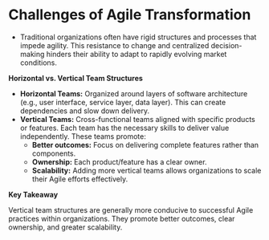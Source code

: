# Challenges of Agile Transformation

* Traditional organizations often have rigid structures and processes that impede agility. This resistance to change and centralized decision-making hinders their ability to adapt to rapidly evolving market conditions.

**Horizontal vs. Vertical Team Structures**

* **Horizontal Teams:** Organized around layers of software architecture (e.g., user interface, service layer, data layer). This can create dependencies and slow down delivery.
* **Vertical Teams:** Cross-functional teams aligned with specific products or features. Each team has the necessary skills to deliver value independently. These teams promote:
    * **Better outcomes:** Focus on delivering complete features rather than components.
    * **Ownership:** Each product/feature has a clear owner.
    * **Scalability:**  Adding more vertical teams allows organizations to scale their Agile efforts effectively.

**Key Takeaway**

Vertical team structures are generally more conducive to successful Agile practices within organizations. They promote better outcomes, clear ownership, and greater scalability. 
